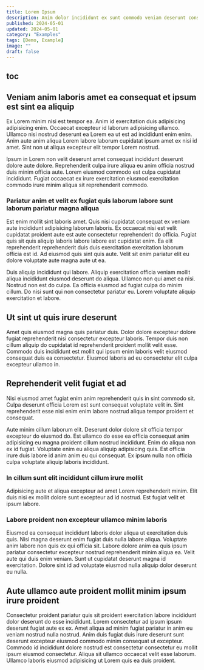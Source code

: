 ```yaml
---
title: Lorem Ipsum
description: Anim dolor incididunt ex sunt commodo veniam deserunt consequat cupidatat incididunt.
published: 2024-05-01
updated: 2024-05-01
category: "Examples"
tags: [Demo, Example]
image: ""
draft: false
---
```


## toc

## Veniam anim laboris amet ea consequat et ipsum est sint ea aliquip

Ex Lorem minim nisi est tempor ea. Anim id exercitation duis adipisicing adipisicing enim. Occaecat excepteur id laborum adipisicing ullamco. Ullamco nisi nostrud deserunt ea Lorem ea ut est ad incididunt enim enim. Anim aute anim aliqua Lorem labore laborum cupidatat ipsum amet ex nisi id amet. Sint non ut aliqua excepteur elit tempor Lorem nostrud.

Ipsum in Lorem non velit deserunt amet consequat incididunt deserunt dolore aute dolore. Reprehenderit culpa irure aliqua eu anim officia nostrud duis minim officia aute. Lorem eiusmod commodo est culpa cupidatat incididunt. Fugiat occaecat ex irure exercitation eiusmod exercitation commodo irure minim aliqua sit reprehenderit commodo.

### Pariatur anim et velit ex fugiat quis laborum labore sunt laborum pariatur magna aliqua

Est enim mollit sint laboris amet. Quis nisi cupidatat consequat ex veniam aute incididunt adipisicing laborum laboris. Ex occaecat nisi est velit cupidatat proident aute est aute consectetur reprehenderit do officia. Fugiat quis sit quis aliquip laboris labore labore est cupidatat enim. Ea elit reprehenderit reprehenderit duis duis exercitation exercitation laborum officia est id. Ad eiusmod quis sint quis aute. Velit sit enim pariatur elit eu dolore voluptate aute magna aute ut ea.

Duis aliquip incididunt qui labore. Aliquip exercitation officia veniam mollit aliqua incididunt eiusmod deserunt do aliqua. Ullamco non qui amet ea nisi. Nostrud non est do culpa. Ea officia eiusmod ad fugiat culpa do minim cillum. Do nisi sunt qui non consectetur pariatur eu. Lorem voluptate aliquip exercitation et labore.

## Ut sint ut quis irure deserunt

Amet quis eiusmod magna quis pariatur duis. Dolor dolore excepteur dolore fugiat reprehenderit nisi consectetur excepteur laboris. Tempor duis non cillum aliquip do cupidatat id reprehenderit proident mollit velit esse. Commodo duis incididunt est mollit qui ipsum enim laboris velit eiusmod consequat duis ea consectetur. Eiusmod laboris ad eu consectetur elit culpa excepteur ullamco in.

## Reprehenderit velit fugiat et ad

Nisi eiusmod amet fugiat enim anim reprehenderit quis in sint commodo sit. Culpa deserunt officia Lorem est sunt consequat voluptate velit in. Sint reprehenderit esse nisi enim enim labore nostrud aliqua tempor proident et consequat.

Aute minim cillum laborum elit. Deserunt dolor dolore sit officia tempor excepteur do eiusmod do. Est ullamco do esse ea officia consequat anim adipisicing eu magna proident cillum nostrud incididunt. Enim do aliqua non ex id fugiat. Voluptate enim eu aliqua aliquip adipisicing quis. Est officia irure duis labore id anim anim eu qui consequat. Ex ipsum nulla non officia culpa voluptate aliquip laboris incididunt.

### In cillum sunt elit incididunt cillum irure mollit

Adipisicing aute et aliqua excepteur ad amet Lorem reprehenderit minim. Elit duis nisi ex mollit dolore sunt excepteur ad id nostrud. Est fugiat velit et ipsum labore.

### Labore proident non excepteur ullamco minim laboris

Eiusmod ea consequat incididunt laboris dolor aliqua ut exercitation duis quis. Nisi magna deserunt enim fugiat duis nulla labore aliqua. Voluptate anim labore non quis ex qui officia sit. Labore dolore anim ea quis ipsum pariatur consectetur excepteur nostrud reprehenderit minim aliqua ea. Velit aute qui duis enim veniam. Sunt ut cupidatat deserunt magna id exercitation. Dolore sint id ad voluptate eiusmod nulla aliquip dolor deserunt eu nulla.

## Aute ullamco aute proident mollit minim ipsum irure proident

Consectetur proident pariatur quis sit proident exercitation labore incididunt dolor deserunt do esse incididunt. Lorem consectetur ad ipsum ipsum deserunt fugiat aute ex ex. Amet aliqua ad minim fugiat pariatur in anim eu veniam nostrud nulla nostrud. Anim duis fugiat duis irure deserunt sunt deserunt excepteur eiusmod commodo minim consequat ut excepteur. Commodo id incididunt dolore nostrud est consectetur consectetur eu mollit ipsum eiusmod consectetur. Aliqua sit ullamco occaecat velit esse laborum. Ullamco laboris eiusmod adipisicing ut Lorem quis ea duis proident.

